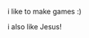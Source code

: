 i like to make games :)

i also like Jesus!
<!---
ThatOneGuy522/ThatOneGuy522 is a ✨ special ✨ repository because its `README.md` (this file) appears on your GitHub profile.
You can click the Preview link to take a look at your changes.
--->
